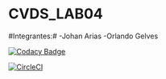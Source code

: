 # CVDS_LAB04
#Integrantes:#
  -Johan Arias 
  -Orlando Gelves
  
[![Codacy Badge](https://api.codacy.com/project/badge/Grade/d7da28793e0f49eeba0a2d5570c1238b)](https://www.codacy.com/manual/orlandoagk/LAB06CVDS?utm_source=github.com&amp;utm_medium=referral&amp;utm_content=orlandoagk/LAB06CVDS&amp;utm_campaign=Badge_Grade)

[![CircleCI](https://circleci.com/gh/orlandoagk/LAB06CVDS.svg?style=svg)](https://circleci.com/gh/orlandoagk/LAB06CVDS)
